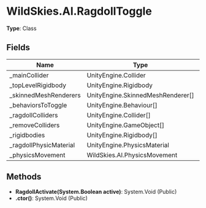 ﻿# WildSkies.AI.RagdollToggle

**Type**: Class

## Fields

| Name | Type | Access |
|------|------|--------|
| _mainCollider | UnityEngine.Collider | Private |
| _topLevelRigidbody | UnityEngine.Rigidbody | Private |
| _skinnedMeshRenderers | UnityEngine.SkinnedMeshRenderer[] | Private |
| _behaviorsToToggle | UnityEngine.Behaviour[] | Private |
| _ragdollColliders | UnityEngine.Collider[] | Private |
| _removeColliders | UnityEngine.GameObject[] | Private |
| _rigidbodies | UnityEngine.Rigidbody[] | Private |
| _ragdollPhysicMaterial | UnityEngine.PhysicsMaterial | Private |
| _physicsMovement | WildSkies.AI.PhysicsMovement | Private |

## Methods

- **RagdollActivate(System.Boolean active)**: System.Void (Public)
- **.ctor()**: System.Void (Public)

